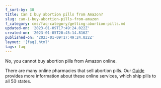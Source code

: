 ```yaml
---
f_sort-by: 30
title: Can I buy abortion pills from Amazon?
slug: can-i-buy-abortion-pills-from-amazon
f_category: cms/faq-category/getting-abortion-pills.md
updated-on: '2023-01-09T17:49:24.022Z'
created-on: '2023-01-05T20:45:14.816Z'
published-on: '2023-01-09T17:49:24.022Z'
layout: '[faq].html'
tags: faq
---
```


No, you cannot buy abortion pills from Amazon online.

There are many online pharmacies that sell abortion pills. Our [Guide](/find-pills) provides more information about these online services, which ship pills to all 50 states.
